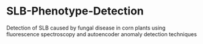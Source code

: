 # SLB-Phenotype-Detection
Detection of SLB caused by fungal disease in corn plants using fluorescence spectroscopy and autoencoder anomaly detection techniques
